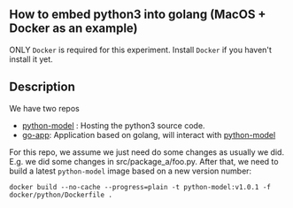 ## How to embed python3 into golang (MacOS + Docker as an example)

ONLY `Docker` is required for this experiment. Install `Docker` if you haven't install it yet.

## Description

We have two repos

- [python-model](https://github.com/denghejun/python-model) : Hosting the python3 source code.
- [go-app](https://github.com/denghejun/python-in-go): Application based on golang, will interact
  with [python-model](https://github.com/denghejun/python-model)

For this repo, we assume we just need do some changes as usually we did. E.g. we did some changes in
src/package_a/foo.py. After that, we need to build a latest `python-model` image based on a new version number:

```
docker build --no-cache --progress=plain -t python-model:v1.0.1 -f docker/python/Dockerfile .
```
